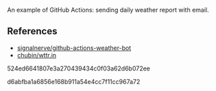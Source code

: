 An example of GitHub Actions: sending daily weather report with email.

## References

- [signalnerve/github-actions-weather-bot](https://github.com/signalnerve/github-actions-weather-bot)
- [chubin/wttr.in](https://github.com/chubin/wttr.in)


524ed6641807e3a270439434c0f03a62d6b072ee

d6abfba1a6856e168b911a54e4cc7f11cc967a72
